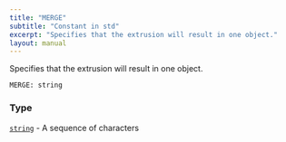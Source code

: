 ```yaml
---
title: "MERGE"
subtitle: "Constant in std"
excerpt: "Specifies that the extrusion will result in one object."
layout: manual
---
```


Specifies that the extrusion will result in one object.

```kcl
MERGE: string
```



### Type

[`string`](/docs/kcl-std/types/std-types-string) - A sequence of characters


